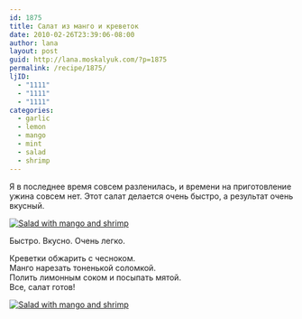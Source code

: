 ```yaml
---
id: 1875
title: Салат из манго и креветок
date: 2010-02-26T23:39:06-08:00
author: lana
layout: post
guid: http://lana.moskalyuk.com/?p=1875
permalink: /recipe/1875/
ljID:
  - "1111"
  - "1111"
  - "1111"
categories:
  - garlic
  - lemon
  - mango
  - mint
  - salad
  - shrimp
---
```

Я в последнее время совсем разленилась, и времени на приготовление ужина совсем нет. Этот салат делается очень быстро, а результат очень вкусный.

<a class="flickr-image alignnone" title="Salad with mango and shrimp" href="http://www.flickr.com/photos/67405678@N00/4390904689/" target="_blank"><img src="http://farm5.static.flickr.com/4022/4390904689_1189966ca3.jpg" alt="Salad with mango and shrimp" /></a>

Быстро. Вкусно. Очень легко.

Креветки обжарить с чесноком.  
Манго нарезать тоненькой соломкой.  
Полить лимонным соком и посыпать мятой.  
Все, салат готов!

<a class="flickr-image alignnone" title="Salad with mango and shrimp" href="http://www.flickr.com/photos/67405678@N00/4390904913/" target="_blank"><img src="http://farm3.static.flickr.com/2767/4390904913_31bfa21a85.jpg" alt="Salad with mango and shrimp" /></a>
